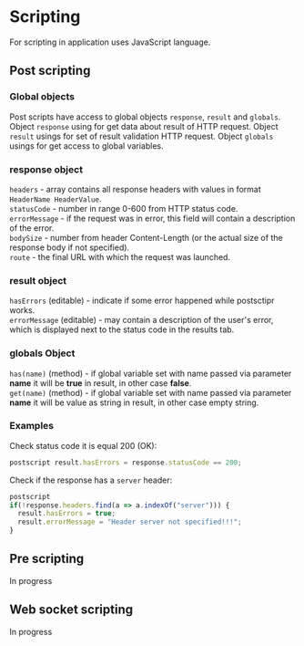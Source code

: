 # Scripting

For scripting in application uses JavaScript language.

## Post scripting

### Global objects
Post scripts have access to global objects `response`, `result` and `globals`. Object `response` using for get data about result of HTTP request. Object `result` usings for set of result validation HTTP request. Object `globals` usings for get access to global variables.

### response object
`headers` - array contains all response headers with values in format `HeaderName HeaderValue`.  
`statusCode` - number in range 0-600 from HTTP status code.  
`errorMessage` - if the request was in error, this field will contain a description of the error.  
`bodySize` - number from header Content-Length (or the actual size of the response body if not specified).  
`route` - the final URL with which the request was launched.
### result object
`hasErrors` (editable) - indicate if some error happened while postsctipr works.  
`errorMessage` (editable) - may contain a description of the user's error, which is displayed next to the status code in the results tab.  
### globals Object
`has(name)` (method) - if global variable set with name passed via parameter **name** it will be **true** in result, in other case **false**.  
`get(name)` (method) - if global variable set with name passed via parameter **name** it will be value as string in result, in other case empty string.  
### Examples
Check status code it is equal 200 (OK):
```js
postscript result.hasErrors = response.statusCode == 200;
```
Check if the response has a `server` header:
```js
postscript 
if(!response.headers.find(a => a.indexOf("server"))) {
  result.hasErrors = true;
  result.errorMessage = "Header server not specified!!!";
}
```

## Pre scripting
In progress
## Web socket scripting
In progress